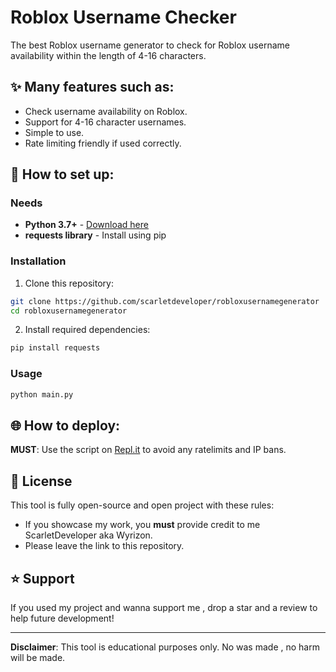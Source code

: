 # Roblox Username Checker

The best Roblox username generator to check for Roblox username availability within the length of 4-16 characters.

## ✨ Many features such as:

- Check username availability on Roblox.
- Support for 4-16 character usernames.
- Simple to use.
- Rate limiting friendly if used correctly.

## 🚀 How to set up:

### Needs

- **Python 3.7+** - [Download here](https://www.python.org/downloads/)
- **requests library** - Install using pip

### Installation

1. Clone this repository:
```bash
git clone https://github.com/scarletdeveloper/robloxusernamegenerator
cd robloxusernamegenerator
```

2. Install required dependencies:
```bash
pip install requests
```

### Usage

```bash
python main.py
```

## 🌐 How to deploy:

**MUST**: Use the script on [Repl.it](https://replit.com) to avoid any ratelimits and IP bans.

## 📝 License

This tool is fully open-source and open project with these rules:
- If you showcase my work, you **must** provide credit to me ScarletDeveloper aka Wyrizon.
- Please leave the link to this repository.

## ⭐ Support

If you used my project and wanna support me , drop a star and a review to help future development!

---

**Disclaimer**: This tool is educational purposes only. No was made , no harm will be made.

